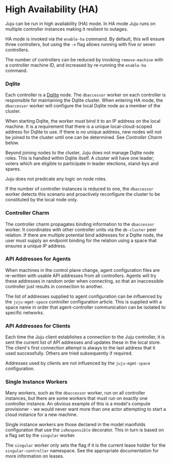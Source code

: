 High Availability (HA)
======================

Juju can be run in high availability (HA) mode. In HA mode Juju runs on 
multiple controller instances making it resilient to outages.

HA mode is invoked via the `enable-ha` command. By default, this will ensure 
three controllers, but using the `-n` flag allows running with five or seven
controllers.

The number of controllers can be reduced by invoking `remove-machine` with a 
controller machine ID, and increased by re-running the `enable-ha` command.

### Dqlite

Each controller is a [Dqlite] node. The `dbaccessor` worker on each controller is 
responsible for maintaining the Dqlite cluster. When entering HA mode, the 
`dbaccessor` worker will configure the local Dqlite node as a member of the 
cluster.

When starting Dqlite, the worker must bind it to an IP address on the local
machine. It is a requirement that there is a unique local-cloud-scoped address
for Dqlite to use. If there is no unique address, new nodes will not be joined 
to the cluster until one can be determined. See _Controller Charm_ below.

Beyond joining nodes to the cluster, Juju does not manage Dqlite node roles.
This is handled within Dqlite itself. A cluster will have one leader, voters
which are eligible to participate in leader elections, stand-bys and spares.

Juju does not predicate any logic on node roles.

If the number of controller instances is reduced to one, the `dbaccessor` 
worker detects this scenario and proactively reconfigure the cluster to be 
constituted by the local node only.

### Controller Charm

The controller charm propagates binding information to the `dbaccessor` worker.
It coordinates with other controller units via the `db-cluster` peer relation.
If there are multiple potential bind addresses for a Dqlite node, the user must
supply an endpoint binding for the relation using a space that ensures a unique
IP address.

### API Addresses for Agents

When machines in the control plane change, agent configuration files are 
re-written with usable API addresses from all controllers. Agents will try
these addresses in random order when connecting, so that an inaccessible 
controller just results in connection to another.

The list of addresses supplied to agent configuration can be influenced by the
`juju-mgmt-space` controller configuration article. This is supplied with a
space name in order that agent-controller communication can be isolated to 
specific networks.

### API Addresses for Clients

Each time the Juju client establishes a connection to the Juju controller, it
is sent the current list of API addresses and updates these in the local store. 
The client's first connection attempt is always to the last address that it 
used successfully. Others are tried subsequently if required.

Addresses used by clients are not influenced by the `juju-mgmt-space` 
configuration.

### Single Instance Workers

Many workers, such as the `dbaccessor` worker, run on all controller instances,
but there are some workers that must run on exactly one controller instance. 
An obvious example of this is a model's compute provisioner - we would never 
want more than one actor attempting to start a cloud instance for a new 
machine.

Single instance workers are those declared in the model manifolds configuration
that use the `isResponsible` decorator. This in turn is based on a flag set by the
`singular` worker.

The `singular` worker only sets the flag if it is the current lease holder for 
the `singular-controller` namespace. See the appropriate documentation for more 
information on leases.

[Dqlite]: https://dqlite.io/